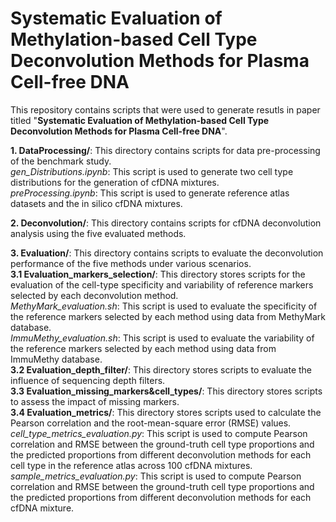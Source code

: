 Systematic Evaluation of Methylation-based Cell Type Deconvolution Methods for Plasma Cell-free DNA
=================================================================================
This repository contains scripts that were used to generate resutls in paper titled "**Systematic Evaluation of Methylation-based Cell Type Deconvolution Methods for Plasma Cell-free DNA**".  

**1. DataProcessing/**: This directory contains scripts for data pre-processing of the benchmark study.<br>
  _gen_Distributions.ipynb_: This script is used to generate two cell type distributions for the generation of cfDNA mixtures.<br>
  _preProcessing.ipynb_: This script is used to generate reference atlas datasets and the in silico cfDNA mixtures.
  
**2. Deconvolution/**: This directory contains scripts for cfDNA deconvolution analysis using the five evaluated methods.<br>

**3. Evaluation/**: This directory contains scripts to evaluate the deconvolution performance of the five methods under various scenarios.<br>
	**3.1 Evaluation_markers_selection/**: This directory stores scripts for the evaluation of the cell-type specificity and variability of reference markers selected by each deconvolution method.<br>
	_MethyMark_evaluation.sh_: This script is used to evaluate the specificity of the reference markers selected by each method using data from MethyMark database.<br>
	_ImmuMethy_evaluation.sh_: This script is used to evaluate the variability of the reference markers selected by each method using data from ImmuMethy database.<br>
     **3.2 Evaluation_depth_filter/**: This directory stores scripts to evaluate the influence of sequencing depth filters.<br>
     **3.3 Evaluation_missing_markers&cell_types/**: This directory stores scripts to assess the impact of missing markers.<br>
     **3.4 Evaluation_metrics/**: This directory stores scripts used to calculate the Pearson correlation and the root-mean-square error (RMSE) values.<br>
      _cell_type_metrics_evaluation.py_: This script is used to compute Pearson correlation and RMSE between the ground-truth cell type proportions and the predicted proportions from different deconvolution methods for each cell type in the reference atlas across 100 cfDNA mixtures.<br>
      _sample_metrics_evaluation.py_: This script is used to compute Pearson correlation and RMSE between the ground-truth cell type proportions and the predicted proportions from different deconvolution methods for each cfDNA mixture.
